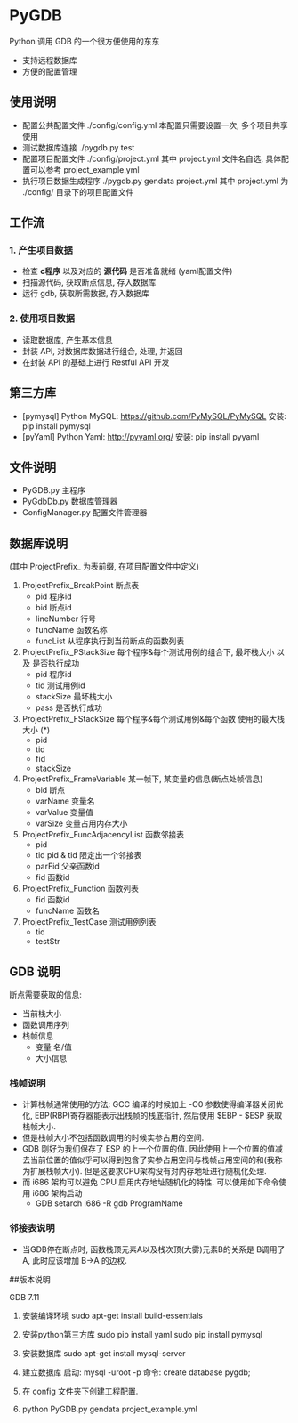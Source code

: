 # PyGDB
Python 调用 GDB 的一个很方便使用的东东
- 支持远程数据库
- 方便的配置管理


## 使用说明
- 配置公共配置文件 ./config/config.yml 本配置只需要设置一次, 多个项目共享使用
- 测试数据库连接 ./pygdb.py test
- 配置项目配置文件 ./config/project.yml 其中 project.yml 文件名自选, 具体配置可以参考 project_example.yml
- 执行项目数据生成程序 ./pygdb.py gendata project.yml 其中 project.yml 为 ./config/ 目录下的项目配置文件


## 工作流

### 1. 产生项目数据
- 检查 **c程序** 以及对应的 **源代码** 是否准备就绪 (yaml配置文件)
- 扫描源代码, 获取断点信息, 存入数据库
- 运行 gdb, 获取所需数据, 存入数据库

### 2. 使用项目数据
- 读取数据库, 产生基本信息
- 封装 API, 对数据库数据进行组合, 处理, 并返回
- 在封装 API 的基础上进行 Restful API 开发


## 第三方库
- [pymysql] Python MySQL: https://github.com/PyMySQL/PyMySQL 安装: pip install pymysql
- [pyYaml] Python Yaml: http://pyyaml.org/ 安装: pip install pyyaml


## 文件说明
- PyGDB.py 主程序
- PyGdbDb.py 数据库管理器
- ConfigManager.py 配置文件管理器

## 数据库说明

(其中 ProjectPrefix_ 为表前缀, 在项目配置文件中定义)

1. ProjectPrefix_BreakPoint 断点表
    - pid 程序id
    - bid 断点id
    - lineNumber    行号
    - funcName      函数名称
    - funcList      从程序执行到当前断点的函数列表
1. ProjectPrefix_PStackSize 每个程序&每个测试用例的组合下, 最坏栈大小 以及 是否执行成功
    - pid           程序id
    - tid           测试用例id
    - stackSize     最坏栈大小
    - pass          是否执行成功
1. ProjectPrefix_FStackSize 每个程序&每个测试用例&每个函数  使用的最大栈大小 (*)
    - pid
    - tid
    - fid
    - stackSize
1. ProjectPrefix_FrameVariable 某一帧下, 某变量的信息(断点处帧信息)
    - bid           断点
    - varName       变量名
    - varValue      变量值
    - varSize       变量占用内存大小
1. ProjectPrefix_FuncAdjacencyList 函数邻接表
    - pid
    - tid           pid & tid 限定出一个邻接表
    - parFid        父亲函数id
    - fid           函数id
1. ProjectPrefix_Function       函数列表
    - fid           函数id
    - funcName      函数名
1. ProjectPrefix_TestCase       测试用例列表
    - tid
    - testStr



## GDB 说明

断点需要获取的信息:
- 当前栈大小
- 函数调用序列
- 栈帧信息
    - 变量 名/值
    - 大小信息

### 栈帧说明
- 计算栈帧通常使用的方法: GCC 编译的时候加上 -O0 参数使得编译器关闭优化, EBP(RBP)寄存器能表示出栈帧的栈底指针, 然后使用 $EBP - $ESP 获取栈帧大小.
- 但是栈帧大小不包括函数调用的时候实参占用的空间.
- GDB 刚好为我们保存了 ESP 的上一个位置的值. 因此使用上一个位置的值减去当前位置的值似乎可以得到包含了实参占用空间与栈帧占用空间的和(我称为扩展栈帧大小). 但是这要求CPU架构没有对内存地址进行随机化处理.
- 而 i686 架构可以避免 CPU 启用内存地址随机化的特性. 可以使用如下命令使用 i686 架构启动
    - GDB setarch i686 -R gdb ProgramName

### 邻接表说明
- 当GDB停在断点时, 函数栈顶元素A以及栈次顶(大雾)元素B的关系是 B调用了A, 此时应该增加 B->A 的边权.

##版本说明

GDB 7.11


1. 安装编译环境
sudo apt-get install build-essentials

2. 安装python第三方库
sudo pip install yaml
sudo pip install pymysql

3. 安装数据库
sudo apt-get install mysql-server

4. 建立数据库
启动:  mysql -uroot -p
命令:  create database pygdb;

5. 在 config 文件夹下创建工程配置.

6. python PyGDB.py gendata project_example.yml

